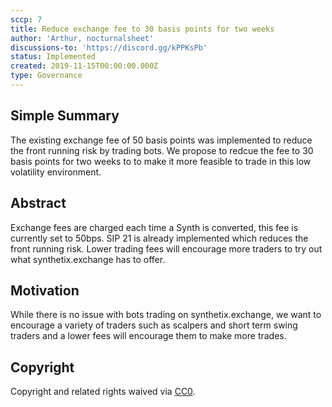 ```yaml
---
sccp: 7
title: Reduce exchange fee to 30 basis points for two weeks
author: 'Arthur, nocturnalsheet'
discussions-to: 'https://discord.gg/kPPKsPb'
status: Implemented
created: 2019-11-15T00:00:00.000Z
type: Governance
---
```


## Simple Summary
<!--"If you can't explain it simply, you don't understand it well enough." Provide a simplified and layman-accessible explanation of the SCCP.-->
The existing exchange fee of 50 basis points was implemented to reduce the front running risk by trading bots. We propose to redcue the fee to 30 basis points for two weeks to to make it more feasible to trade in this low volatility environment.

## Abstract
<!--A short (~200 word) description of the variable change proposed.-->
Exchange fees are charged each time a Synth is converted, this fee is currently set to 50bps. SIP 21 is already implemented which reduces the front running risk. Lower trading fees will encourage more traders to try out what synthetix.exchange has to offer. 

## Motivation
<!--The motivation is critical for SCCPs that want to update variables within Synthetix. It should clearly explain why the existing variable is not incentive aligned. SCCP submissions without sufficient motivation may be rejected outright.-->
While there is no issue with bots trading on synthetix.exchange, we want to encourage a variety of traders such as scalpers and short term swing traders and a lower fees will encourage them to make more trades.

## Copyright
Copyright and related rights waived via [CC0](https://creativecommons.org/publicdomain/zero/1.0/).
